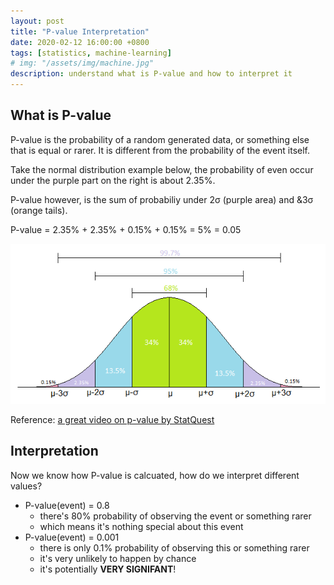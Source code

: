 ```yaml
---
layout: post
title: "P-value Interpretation"
date: 2020-02-12 16:00:00 +0800
tags: [statistics, machine-learning]
# img: "/assets/img/machine.jpg"
description: understand what is P-value and how to interpret it
---
```


## What is P-value

P-value is the probability of a random generated data, or something else that is equal or rarer.
It is different from the probability of the event itself.

Take the normal distribution example below, the probability of even occur under the purple part on the right is about 2.35%.

P-value however, is the sum of probabiliy under 2&sigma; (purple area) and &3&sigma; (orange tails).

P-value = 2.35% + 2.35% + 0.15% + 0.15% = 5% = 0.05

![normal-distribution](/assets/img/normal-dist.png)

Reference: [a great video on p-value by StatQuest](https://www.youtube.com/watch?v=5Z9OIYA8He8)

## Interpretation

Now we know how P-value is calcuated, how do we interpret different values?

- P-value(event) = 0.8
  - there's 80% probability of observing the event or something rarer
  - which means it's nothing special about this event
- P-value(event) = 0.001
  - there is only 0.1% probability of observing this or something rarer
  - it's very unlikely to happen by chance
  - it's potentially **VERY SIGNIFANT**!
